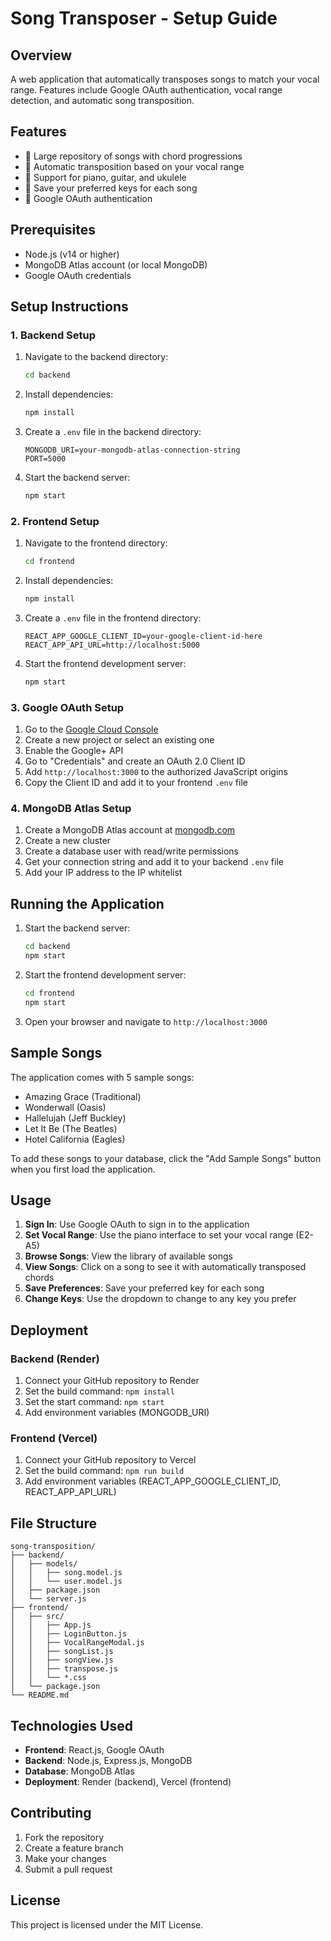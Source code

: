 # Song Transposer - Setup Guide

## Overview
A web application that automatically transposes songs to match your vocal range. Features include Google OAuth authentication, vocal range detection, and automatic song transposition.

## Features
- 🎵 Large repository of songs with chord progressions
- 🎤 Automatic transposition based on your vocal range
- 🎹 Support for piano, guitar, and ukulele
- 💾 Save your preferred keys for each song
- 🔐 Google OAuth authentication

## Prerequisites
- Node.js (v14 or higher)
- MongoDB Atlas account (or local MongoDB)
- Google OAuth credentials

## Setup Instructions

### 1. Backend Setup

1. Navigate to the backend directory:
   ```bash
   cd backend
   ```

2. Install dependencies:
   ```bash
   npm install
   ```

3. Create a `.env` file in the backend directory:
   ```
   MONGODB_URI=your-mongodb-atlas-connection-string
   PORT=5000
   ```

4. Start the backend server:
   ```bash
   npm start
   ```

### 2. Frontend Setup

1. Navigate to the frontend directory:
   ```bash
   cd frontend
   ```

2. Install dependencies:
   ```bash
   npm install
   ```

3. Create a `.env` file in the frontend directory:
   ```
   REACT_APP_GOOGLE_CLIENT_ID=your-google-client-id-here
   REACT_APP_API_URL=http://localhost:5000
   ```

4. Start the frontend development server:
   ```bash
   npm start
   ```

### 3. Google OAuth Setup

1. Go to the [Google Cloud Console](https://console.cloud.google.com/)
2. Create a new project or select an existing one
3. Enable the Google+ API
4. Go to "Credentials" and create an OAuth 2.0 Client ID
5. Add `http://localhost:3000` to the authorized JavaScript origins
6. Copy the Client ID and add it to your frontend `.env` file

### 4. MongoDB Atlas Setup

1. Create a MongoDB Atlas account at [mongodb.com](https://mongodb.com)
2. Create a new cluster
3. Create a database user with read/write permissions
4. Get your connection string and add it to your backend `.env` file
5. Add your IP address to the IP whitelist

## Running the Application

1. Start the backend server:
   ```bash
   cd backend
   npm start
   ```

2. Start the frontend development server:
   ```bash
   cd frontend
   npm start
   ```

3. Open your browser and navigate to `http://localhost:3000`

## Sample Songs

The application comes with 5 sample songs:
- Amazing Grace (Traditional)
- Wonderwall (Oasis)
- Hallelujah (Jeff Buckley)
- Let It Be (The Beatles)
- Hotel California (Eagles)

To add these songs to your database, click the "Add Sample Songs" button when you first load the application.

## Usage

1. **Sign In**: Use Google OAuth to sign in to the application
2. **Set Vocal Range**: Use the piano interface to set your vocal range (E2-A5)
3. **Browse Songs**: View the library of available songs
4. **View Songs**: Click on a song to see it with automatically transposed chords
5. **Save Preferences**: Save your preferred key for each song
6. **Change Keys**: Use the dropdown to change to any key you prefer

## Deployment

### Backend (Render)
1. Connect your GitHub repository to Render
2. Set the build command: `npm install`
3. Set the start command: `npm start`
4. Add environment variables (MONGODB_URI)

### Frontend (Vercel)
1. Connect your GitHub repository to Vercel
2. Set the build command: `npm run build`
3. Add environment variables (REACT_APP_GOOGLE_CLIENT_ID, REACT_APP_API_URL)

## File Structure

```
song-transposition/
├── backend/
│   ├── models/
│   │   ├── song.model.js
│   │   └── user.model.js
│   ├── package.json
│   └── server.js
├── frontend/
│   ├── src/
│   │   ├── App.js
│   │   ├── LoginButton.js
│   │   ├── VocalRangeModal.js
│   │   ├── songList.js
│   │   ├── songView.js
│   │   ├── transpose.js
│   │   └── *.css
│   └── package.json
└── README.md
```

## Technologies Used

- **Frontend**: React.js, Google OAuth
- **Backend**: Node.js, Express.js, MongoDB
- **Database**: MongoDB Atlas
- **Deployment**: Render (backend), Vercel (frontend)

## Contributing

1. Fork the repository
2. Create a feature branch
3. Make your changes
4. Submit a pull request

## License

This project is licensed under the MIT License. 